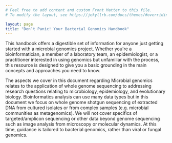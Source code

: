 ```yaml
---
# Feel free to add content and custom Front Matter to this file.
# To modify the layout, see https://jekyllrb.com/docs/themes/#overriding-theme-defaults

layout: page
title: "Don’t Panic! Your Bacterial Genomics Handbook"
---
```


This handbook offers a digestible set of information for anyone just getting started with a microbial genomics project. Whether you're a bioinformatician, a member of a laboratory team, an epidemiologist, or a practitioner interested in using genomics but unfamiliar with the process, this resource is designed to give you a basic grounding in the main concepts and approaches you need to know. 

The aspects we cover in this document regarding Microbial genomics relates to the application of whole genome sequencing to addressing research questions relating to microbiology, epidemiology, and evolutionary biology. Bioinformatics analysis can use many data types but in this document we focus on whole genome shotgun sequencing of extracted DNA from cultured isolates or from complex samples (e.g. microbial communities as metagenomics). We will not cover specifics of targeted/amplicon sequencing or other data beyond genome sequencing such as image analysis from microscopy or molecular dynamics.  At this time, guidance is tailored to bacterial genomics, rather than viral or fungal genomics. 
